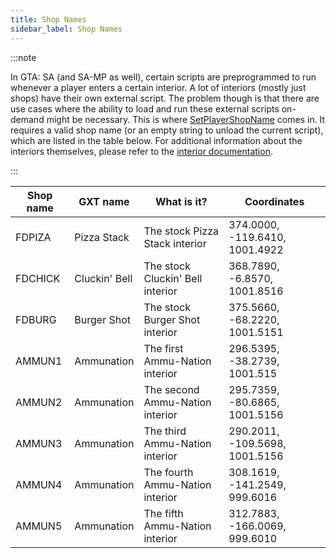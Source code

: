 ```yaml
---
title: Shop Names
sidebar_label: Shop Names
---
```


:::note

In GTA: SA (and SA-MP as well), certain scripts are preprogrammed to run whenever a player enters a certain interior. A lot of interiors (mostly just shops) have their own external script. The problem though is that there are use cases where the ability to load and run these external scripts on-demand might be necessary. This is where [SetPlayerShopName](../functions/SetPlayerShopName) comes in. It requires a valid shop name (or an empty string to unload the current script), which are listed in the table below. For additional information about the interiors themselves, please refer to the [interior documentation](interiorids).

:::

| Shop name | GXT name      | What is it?                      | Coordinates                    |
| --------- | ------------- | -------------------------------- | ------------------------------ |
| FDPIZA    | Pizza Stack   | The stock Pizza Stack interior   | 374.0000, -119.6410, 1001.4922 |
| FDCHICK   | Cluckin' Bell | The stock Cluckin' Bell interior | 368.7890, -6.8570, 1001.8516   |
| FDBURG    | Burger Shot   | The stock Burger Shot interior   | 375.5660, -68.2220, 1001.5151  |
| AMMUN1    | Ammunation    | The first Ammu-Nation interior   | 296.5395, -38.2739, 1001.515   |
| AMMUN2    | Ammunation    | The second Ammu-Nation interior  | 295.7359, -80.6865, 1001.5156  |
| AMMUN3    | Ammunation    | The third Ammu-Nation interior   | 290.2011, -109.5698, 1001.5156 |
| AMMUN4    | Ammunation    | The fourth Ammu-Nation interior  | 308.1619, -141.2549, 999.6016  |
| AMMUN5    | Ammunation    | The fifth Ammu-Nation interior   | 312.7883, -166.0069, 999.6010  |
